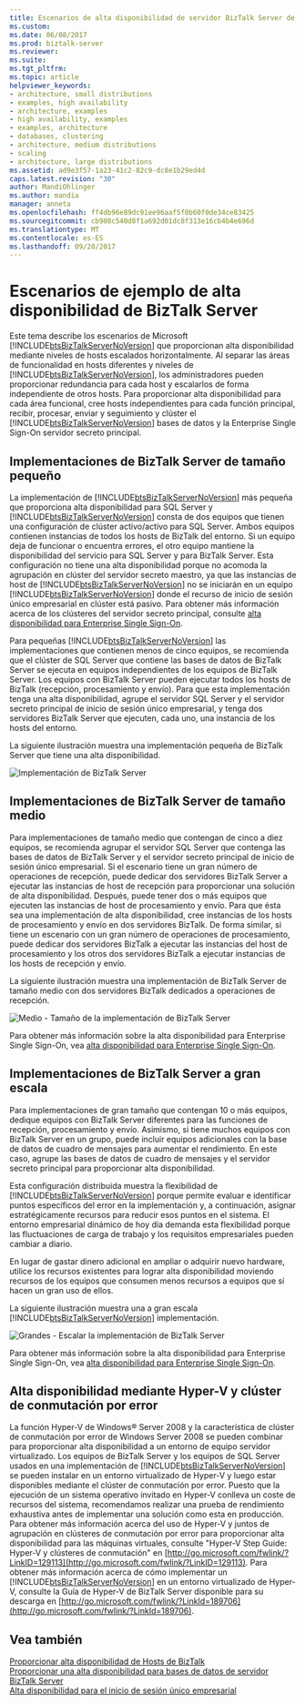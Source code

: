 ```yaml
---
title: Escenarios de alta disponibilidad de servidor BizTalk Server de ejemplo | Documentos de Microsoft
ms.custom: 
ms.date: 06/08/2017
ms.prod: biztalk-server
ms.reviewer: 
ms.suite: 
ms.tgt_pltfrm: 
ms.topic: article
helpviewer_keywords:
- architecture, small distributions
- examples, high availability
- architecture, examples
- high availability, examples
- examples, architecture
- databases, clustering
- architecture, medium distributions
- scaling
- architecture, large distributions
ms.assetid: ad9e3f57-1a23-41c2-82c9-dc8e1b29ed4d
caps.latest.revision: "30"
author: MandiOhlinger
ms.author: mandia
manager: anneta
ms.openlocfilehash: ff4db96e89dc91ee96aaf5f0b60f0de34ce83425
ms.sourcegitcommit: cb908c540d8f1a692d01dc8f313e16cb4b4e696d
ms.translationtype: MT
ms.contentlocale: es-ES
ms.lasthandoff: 09/20/2017
---
```

# <a name="sample-biztalk-server-high-availability-scenarios"></a>Escenarios de ejemplo de alta disponibilidad de BizTalk Server
Este tema describe los escenarios de Microsoft [!INCLUDE[btsBizTalkServerNoVersion](../includes/btsbiztalkservernoversion-md.md)] que proporcionan alta disponibilidad mediante niveles de hosts escalados horizontalmente. Al separar las áreas de funcionalidad en hosts diferentes y niveles de [!INCLUDE[btsBizTalkServerNoVersion](../includes/btsbiztalkservernoversion-md.md)], los administradores pueden proporcionar redundancia para cada host y escalarlos de forma independiente de otros hosts. Para proporcionar alta disponibilidad para cada área funcional, cree hosts independientes para cada función principal, recibir, procesar, enviar y seguimiento y clúster el [!INCLUDE[btsBizTalkServerNoVersion](../includes/btsbiztalkservernoversion-md.md)] bases de datos y la Enterprise Single Sign-On servidor secreto principal.  
  
## <a name="small-biztalk-server-deployments"></a>Implementaciones de BizTalk Server de tamaño pequeño  
 La implementación de [!INCLUDE[btsBizTalkServerNoVersion](../includes/btsbiztalkservernoversion-md.md)] más pequeña que proporciona alta disponibilidad para SQL Server y [!INCLUDE[btsBizTalkServerNoVersion](../includes/btsbiztalkservernoversion-md.md)] consta de dos equipos que tienen una configuración de clúster activo/activo para SQL Server. Ambos equipos contienen instancias de todos los hosts de BizTalk del entorno. Si un equipo deja de funcionar o encuentra errores, el otro equipo mantiene la disponibilidad del servicio para SQL Server y para BizTalk Server. Esta configuración no tiene una alta disponibilidad porque no acomoda la agrupación en clúster del servidor secreto maestro, ya que las instancias de host de [!INCLUDE[btsBizTalkServerNoVersion](../includes/btsbiztalkservernoversion-md.md)] no se iniciarán en un equipo [!INCLUDE[btsBizTalkServerNoVersion](../includes/btsbiztalkservernoversion-md.md)] donde el recurso de inicio de sesión único empresarial en clúster está pasivo. Para obtener más información acerca de los clústeres del servidor secreto principal, consulte [alta disponibilidad para Enterprise Single Sign-On](../core/high-availability-for-enterprise-single-sign-on.md).  
  
 Para pequeñas [!INCLUDE[btsBizTalkServerNoVersion](../includes/btsbiztalkservernoversion-md.md)] las implementaciones que contienen menos de cinco equipos, se recomienda que el clúster de SQL Server que contiene las bases de datos de BizTalk Server se ejecuta en equipos independientes de los equipos de BizTalk Server. Los equipos con BizTalk Server pueden ejecutar todos los hosts de BizTalk (recepción, procesamiento y envío). Para que esta implementación tenga una alta disponibilidad, agrupe el servidor SQL Server y el servidor secreto principal de inicio de sesión único empresarial, y tenga dos servidores BizTalk Server que ejecuten, cada uno, una instancia de los hosts del entorno.  
  
 La siguiente ilustración muestra una implementación pequeña de BizTalk Server que tiene una alta disponibilidad.  
  
 ![Implementación de BizTalk Server](../core/media/tdi-highava-smalldepl.gif "TDI_HighAva_SmallDepl")  
  
## <a name="medium-sized-biztalk-server-deployments"></a>Implementaciones de BizTalk Server de tamaño medio  
 Para implementaciones de tamaño medio que contengan de cinco a diez equipos, se recomienda agrupar el servidor SQL Server que contenga las bases de datos de BizTalk Server y el servidor secreto principal de inicio de sesión único empresarial. Si el escenario tiene un gran número de operaciones de recepción, puede dedicar dos servidores BizTalk Server a ejecutar las instancias de host de recepción para proporcionar una solución de alta disponibilidad. Después, puede tener dos o más equipos que ejecuten las instancias de host de procesamiento y envío. Para que ésta sea una implementación de alta disponibilidad, cree instancias de los hosts de procesamiento y envío en dos servidores BizTalk. De forma similar, si tiene un escenario con un gran número de operaciones de procesamiento, puede dedicar dos servidores BizTalk a ejecutar las instancias del host de procesamiento y los otros dos servidores BizTalk a ejecutar instancias de los hosts de recepción y envío.  
  
 La siguiente ilustración muestra una implementación de BizTalk Server de tamaño medio con dos servidores BizTalk dedicados a operaciones de recepción.  
  
 ![Medio &#45; Tamaño de la implementación de BizTalk Server](../core/media/tdi-highava-meddepl.gif "TDI_HighAva_MedDepl")  
  
 Para obtener más información sobre la alta disponibilidad para Enterprise Single Sign-On, vea [alta disponibilidad para Enterprise Single Sign-On](../core/high-availability-for-enterprise-single-sign-on.md).  
  
## <a name="large-scale-biztalk-server-deployments"></a>Implementaciones de BizTalk Server a gran escala  
 Para implementaciones de gran tamaño que contengan 10 o más equipos, dedique equipos con BizTalk Server diferentes para las funciones de recepción, procesamiento y envío. Asimismo, si tiene muchos equipos con BizTalk Server en un grupo, puede incluir equipos adicionales con la base de datos de cuadro de mensajes para aumentar el rendimiento. En este caso, agrupe las bases de datos de cuadro de mensajes y el servidor secreto principal para proporcionar alta disponibilidad.  
  
 Esta configuración distribuida muestra la flexibilidad de [!INCLUDE[btsBizTalkServerNoVersion](../includes/btsbiztalkservernoversion-md.md)] porque permite evaluar e identificar puntos específicos del error en la implementación y, a continuación, asignar estratégicamente recursos para reducir esos puntos en el sistema. El entorno empresarial dinámico de hoy día demanda esta flexibilidad porque las fluctuaciones de carga de trabajo y los requisitos empresariales pueden cambiar a diario.  
  
 En lugar de gastar dinero adicional en ampliar o adquirir nuevo hardware, utilice los recursos existentes para lograr alta disponibilidad moviendo recursos de los equipos que consumen menos recursos a equipos que sí hacen un gran uso de ellos.  
  
 La siguiente ilustración muestra una a gran escala [!INCLUDE[btsBizTalkServerNoVersion](../includes/btsbiztalkservernoversion-md.md)] implementación.  
  
 ![Grandes &#45; Escalar la implementación de BizTalk Server](../core/media/tdi-highava-largedepl.gif "TDI_HighAva_LargeDepl")  
  
 Para obtener más información sobre la alta disponibilidad para Enterprise Single Sign-On, vea [alta disponibilidad para Enterprise Single Sign-On](../core/high-availability-for-enterprise-single-sign-on.md).  
  
## <a name="providing-high-availability-using-hyper-v-and-failover-clustering"></a>Alta disponibilidad mediante Hyper-V y clúster de conmutación por error  
 La función Hyper-V de Windows® Server 2008 y la característica de clúster de conmutación por error de Windows Server 2008 se pueden combinar para proporcionar alta disponibilidad a un entorno de equipo servidor virtualizado. Los equipos de BizTalk Server y los equipos de SQL Server usados en una implementación de [!INCLUDE[btsBizTalkServerNoVersion](../includes/btsbiztalkservernoversion-md.md)] se pueden instalar en un entorno virtualizado de Hyper-V y luego estar disponibles mediante el clúster de conmutación por error. Puesto que la ejecución de un sistema operativo invitado en Hyper-V conlleva un coste de recursos del sistema, recomendamos realizar una prueba de rendimiento exhaustiva antes de implementar una solución como esta en producción. Para obtener más información acerca del uso de Hyper-V y juntos de agrupación en clústeres de conmutación por error para proporcionar alta disponibilidad para las máquinas virtuales, consulte "Hyper-V Step Guide: Hyper-V y clústeres de conmutación" en [http://go.microsoft.com/fwlink/?LinkID=129113](http://go.microsoft.com/fwlink/?LinkID=129113). Para obtener más información acerca de cómo implementar un [!INCLUDE[btsBizTalkServerNoVersion](../includes/btsbiztalkservernoversion-md.md)] en un entorno virtualizado de Hyper-V, consulte la Guía de Hyper-V de BizTalk Server disponible para su descarga en [http://go.microsoft.com/fwlink/?LinkId=189706](http://go.microsoft.com/fwlink/?LinkId=189706).  
  
## <a name="see-also"></a>Vea también  
 [Proporcionar alta disponibilidad de Hosts de BizTalk](../core/providing-high-availability-for-biztalk-hosts.md)   
 [Proporcionar una alta disponibilidad para bases de datos de servidor BizTalk Server](../core/providing-high-availability-for-biztalk-server-databases.md)   
 [Alta disponibilidad para el inicio de sesión único empresarial](../core/high-availability-for-enterprise-single-sign-on.md)